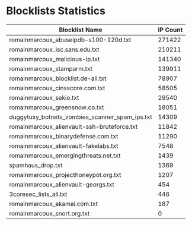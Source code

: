 # Blocklists Statistics
| Blocklist Name | IP Count |
|----|----|
| romainmarcoux_abuseipdb-s100-120d.txt | 271422 |
| romainmarcoux_isc.sans.edu.txt | 210211 |
| romainmarcoux_malicious-ip.txt | 141340 |
| romainmarcoux_stamparm.txt | 139911 |
| romainmarcoux_blocklist.de-all.txt | 78907 |
| romainmarcoux_cinsscore.com.txt | 58505 |
| romainmarcoux_sekio.txt | 29540 |
| romainmarcoux_greensnow.co.txt | 18051 |
| duggytuxy_botnets_zombies_scanner_spam_ips.txt | 14309 |
| romainmarcoux_alienvault-ssh-bruteforce.txt | 11842 |
| romainmarcoux_binarydefense.com.txt | 11290 |
| romainmarcoux_alienvault-fakelabs.txt | 7548 |
| romainmarcoux_emergingthreats.net.txt | 1439 |
| spamhaus_drop.txt | 1369 |
| romainmarcoux_projecthoneypot.org.txt | 1207 |
| romainmarcoux_alienvault-georgs.txt | 454 |
| 3coresec_lists_all.txt | 446 |
| romainmarcoux_akamai.com.txt | 187 |
| romainmarcoux_snort.org.txt | 0 |
